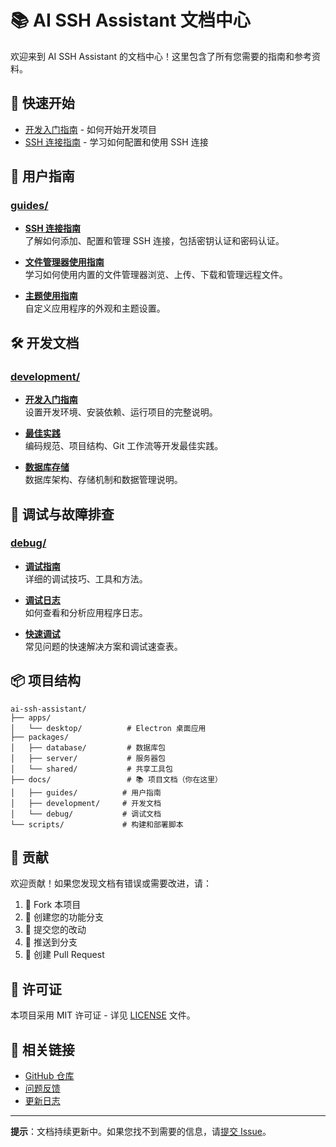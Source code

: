 # 📚 AI SSH Assistant 文档中心

欢迎来到 AI SSH Assistant 的文档中心！这里包含了所有您需要的指南和参考资料。

## 🚀 快速开始

- [开发入门指南](development/getting-started.md) - 如何开始开发项目
- [SSH 连接指南](guides/ssh-connection.md) - 学习如何配置和使用 SSH 连接

## 📖 用户指南

### [guides/](guides/)

- **[SSH 连接指南](guides/ssh-connection.md)**  
  了解如何添加、配置和管理 SSH 连接，包括密钥认证和密码认证。

- **[文件管理器使用指南](guides/file-manager.md)**  
  学习如何使用内置的文件管理器浏览、上传、下载和管理远程文件。

- **[主题使用指南](guides/theme.md)**  
  自定义应用程序的外观和主题设置。

## 🛠️ 开发文档

### [development/](development/)

- **[开发入门指南](development/getting-started.md)**  
  设置开发环境、安装依赖、运行项目的完整说明。

- **[最佳实践](development/best-practices.md)**  
  编码规范、项目结构、Git 工作流等开发最佳实践。

- **[数据库存储](development/database-storage.md)**  
  数据库架构、存储机制和数据管理说明。

## 🐛 调试与故障排查

### [debug/](debug/)

- **[调试指南](debug/debug-guide.md)**  
  详细的调试技巧、工具和方法。

- **[调试日志](debug/debug-logs.md)**  
  如何查看和分析应用程序日志。

- **[快速调试](debug/quick-debug.md)**  
  常见问题的快速解决方案和调试速查表。

## 📦 项目结构

```
ai-ssh-assistant/
├── apps/
│   └── desktop/          # Electron 桌面应用
├── packages/
│   ├── database/         # 数据库包
│   ├── server/           # 服务器包
│   └── shared/           # 共享工具包
├── docs/                 # 📚 项目文档（你在这里）
│   ├── guides/          # 用户指南
│   ├── development/     # 开发文档
│   └── debug/           # 调试文档
└── scripts/             # 构建和部署脚本
```

## 🤝 贡献

欢迎贡献！如果您发现文档有错误或需要改进，请：

1. 🍴 Fork 本项目
2. 🔧 创建您的功能分支
3. 📝 提交您的改动
4. 🚀 推送到分支
5. 🎉 创建 Pull Request

## 📄 许可证

本项目采用 MIT 许可证 - 详见 [LICENSE](../LICENSE) 文件。

## 🔗 相关链接

- [GitHub 仓库](https://github.com/yourusername/ai-ssh-assistant)
- [问题反馈](https://github.com/yourusername/ai-ssh-assistant/issues)
- [更新日志](../CHANGELOG.md)

---

**提示**：文档持续更新中。如果您找不到需要的信息，请[提交 Issue](https://github.com/yourusername/ai-ssh-assistant/issues/new)。
